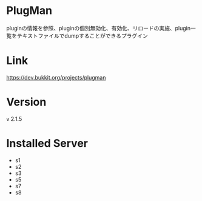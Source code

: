 # PlugMan
pluginの情報を参照、pluginの個別無効化、有効化、リロードの実施、plugin一覧をテキストファイルでdumpすることができるプラグイン

# Link
https://dev.bukkit.org/projects/plugman

# Version
v 2.1.5

# Installed Server
- s1
- s2
- s3
- s5
- s7
- s8
